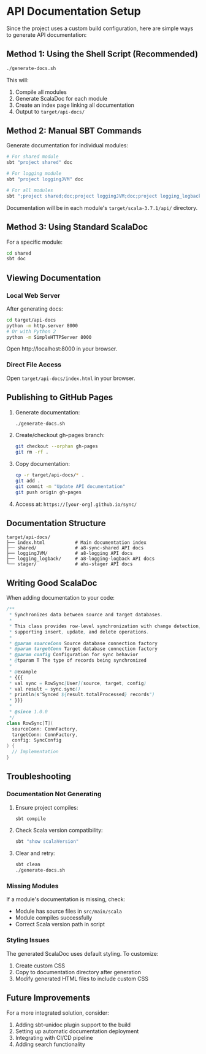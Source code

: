 # API Documentation Setup

Since the project uses a custom build configuration, here are simple ways to generate API documentation:

## Method 1: Using the Shell Script (Recommended)

```bash
./generate-docs.sh
```

This will:
1. Compile all modules
2. Generate ScalaDoc for each module
3. Create an index page linking all documentation
4. Output to `target/api-docs/`

## Method 2: Manual SBT Commands

Generate documentation for individual modules:

```bash
# For shared module
sbt "project shared" doc

# For logging module
sbt "project loggingJVM" doc

# For all modules
sbt ";project shared;doc;project loggingJVM;doc;project logging_logback;doc;project stager;doc"
```

Documentation will be in each module's `target/scala-3.7.1/api/` directory.

## Method 3: Using Standard ScalaDoc

For a specific module:
```bash
cd shared
sbt doc
```

## Viewing Documentation

### Local Web Server

After generating docs:

```bash
cd target/api-docs
python -m http.server 8000
# Or with Python 2
python -m SimpleHTTPServer 8000
```

Open http://localhost:8000 in your browser.

### Direct File Access

Open `target/api-docs/index.html` in your browser.

## Publishing to GitHub Pages

1. Generate documentation:
   ```bash
   ./generate-docs.sh
   ```

2. Create/checkout gh-pages branch:
   ```bash
   git checkout --orphan gh-pages
   git rm -rf .
   ```

3. Copy documentation:
   ```bash
   cp -r target/api-docs/* .
   git add .
   git commit -m "Update API documentation"
   git push origin gh-pages
   ```

4. Access at: `https://[your-org].github.io/sync/`

## Documentation Structure

```
target/api-docs/
├── index.html           # Main documentation index
├── shared/              # a8-sync-shared API docs
├── loggingJVM/          # a8-logging API docs
├── logging_logback/     # a8-logging-logback API docs
└── stager/              # ahs-stager API docs
```

## Writing Good ScalaDoc

When adding documentation to your code:

```scala
/**
 * Synchronizes data between source and target databases.
 * 
 * This class provides row-level synchronization with change detection,
 * supporting insert, update, and delete operations.
 * 
 * @param sourceConn Source database connection factory
 * @param targetConn Target database connection factory
 * @param config Configuration for sync behavior
 * @tparam T The type of records being synchronized
 * 
 * @example
 * {{{
 * val sync = RowSync[User](source, target, config)
 * val result = sync.sync()
 * println(s"Synced ${result.totalProcessed} records")
 * }}}
 * 
 * @since 1.0.0
 */
class RowSync[T](
  sourceConn: ConnFactory,
  targetConn: ConnFactory,
  config: SyncConfig
) {
  // Implementation
}
```

## Troubleshooting

### Documentation Not Generating

1. Ensure project compiles:
   ```bash
   sbt compile
   ```

2. Check Scala version compatibility:
   ```bash
   sbt "show scalaVersion"
   ```

3. Clear and retry:
   ```bash
   sbt clean
   ./generate-docs.sh
   ```

### Missing Modules

If a module's documentation is missing, check:
- Module has source files in `src/main/scala`
- Module compiles successfully
- Correct Scala version path in script

### Styling Issues

The generated ScalaDoc uses default styling. To customize:
1. Create custom CSS
2. Copy to documentation directory after generation
3. Modify generated HTML files to include custom CSS

## Future Improvements

For a more integrated solution, consider:
1. Adding sbt-unidoc plugin support to the build
2. Setting up automatic documentation deployment
3. Integrating with CI/CD pipeline
4. Adding search functionality